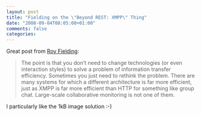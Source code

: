 ```yaml
---
layout: post
title: "Fielding on the \"Beyond REST: XMPP\" Thing"
date: "2008-09-04T08:05:00+01:00"
comments: false
categories: 
---
```


<p>Great post from <a href="http://roy.gbiv.com/untangled/2008/paper-tigers-and-hidden-dragons">Roy Fielding</a>:</p>

<blockquote>
<p>The point is that you don’t need to change technologies (or even interaction styles) to solve a problem of information transfer efficiency. Sometimes you just need to rethink the problem. There are many systems for which a different architecture is far more efficient, just as XMPP is far more efficient than HTTP for something like group chat. Large-scale collaborative monitoring is not one of them.</p>
</blockquote>

<p>I particularly like the 1kB image solution :-)</p>


